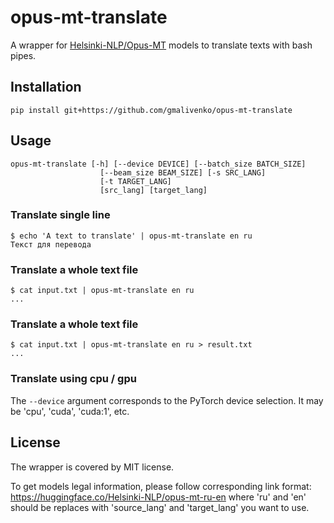 # opus-mt-translate

A wrapper for [Helsinki-NLP/Opus-MT](https://github.com/Helsinki-NLP/Opus-MT) models to translate texts with bash pipes.

## Installation

```
pip install git+https://github.com/gmalivenko/opus-mt-translate
```


## Usage

```
opus-mt-translate [-h] [--device DEVICE] [--batch_size BATCH_SIZE]
                    [--beam_size BEAM_SIZE] [-s SRC_LANG]
                    [-t TARGET_LANG]
                    [src_lang] [target_lang]
```

### Translate single line

```
$ echo 'A text to translate' | opus-mt-translate en ru
Текст для перевода
```

### Translate a whole text file

```
$ cat input.txt | opus-mt-translate en ru
...

```

### Translate a whole text file

```
$ cat input.txt | opus-mt-translate en ru > result.txt
...

```

### Translate using cpu / gpu

The `--device` argument corresponds to the PyTorch device selection. It may be 'cpu', 'cuda', 'cuda:1', etc.


## License

The wrapper is covered by MIT license.

To get models legal information, please follow corresponding link format: 
https://huggingface.co/Helsinki-NLP/opus-mt-ru-en
where 'ru' and 'en' should be replaces with 'source_lang' and 'target_lang' you want to use.